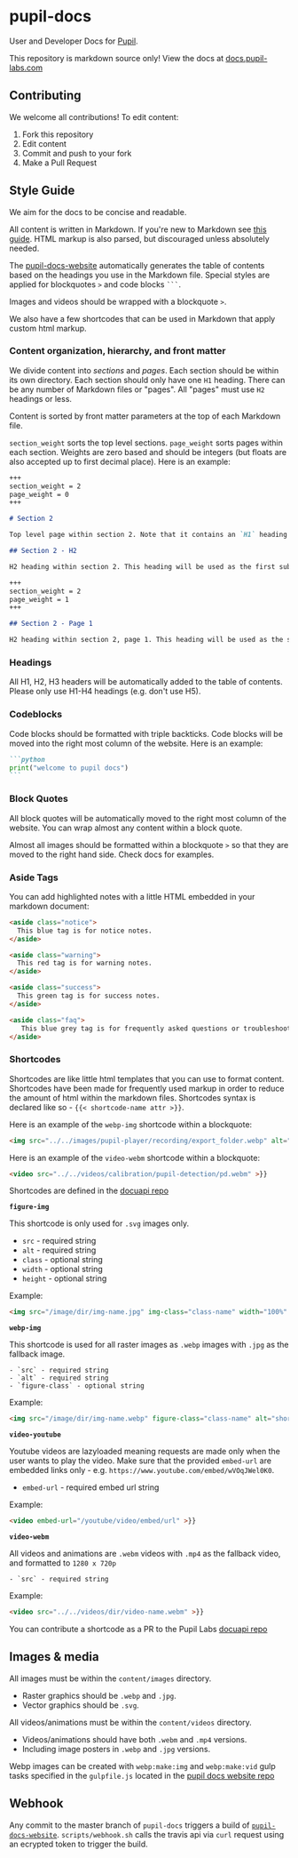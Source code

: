 # pupil-docs

User and Developer Docs for [Pupil](https://github.com/pupil-labs/pupil).

This repository is markdown source only! View the docs at [docs.pupil-labs.com](https://docs.pupil-labs.com)

## Contributing

We welcome all contributions! To edit content:

1. Fork this repository
1. Edit content
1. Commit and push to your fork
1. Make a Pull Request

## Style Guide

We aim for the docs to be concise and readable.

All content is written in Markdown. If you're new to Markdown see [this guide](https://guides.github.com/features/mastering-markdown/ "Github - Mastering Markdown"). HTML markup is also parsed, but discouraged unless absolutely needed.

The [pupil-docs-website](https://github.com/pupil-labs/pupil-docs-website "pupil-docs-website") automatically generates the table of contents based on the headings you use in the Markdown file. Special styles are applied for blockquotes `>` and code blocks ` ``` `.

Images and videos should be wrapped with a blockquote `>`.

We also have a few shortcodes that can be used in Markdown that apply custom html markup.

### Content organization, hierarchy, and front matter

We divide content into *sections* and *pages*. Each section should be within its own directory. Each section should only have one `H1` heading. There can be any number of Markdown files or "pages". All "pages" must use `H2` headings or less.

Content is sorted by front matter parameters at the top of each Markdown file.

`section_weight` sorts the top level sections. `page_weight` sorts pages within each section. Weights are zero based and should be integers (but floats are also accepted up to first decimal place). Here is an example:


```markdown
+++
section_weight = 2
page_weight = 0
+++

# Section 2

Top level page within section 2. Note that it contains an `H1` heading. This heading will be used for the section in the TOC.

## Section 2 - H2

H2 heading within section 2. This heading will be used as the first sub-heading within this example section.

```


```markdown
+++
section_weight = 2
page_weight = 1
+++

## Section 2 - Page 1

H2 heading within section 2, page 1. This heading will be used as the second sub-heading within this example section.
```


### Headings

All H1, H2, H3 headers will be automatically added to the table of contents. Please only use H1-H4 headings (e.g. don't use H5).

### Codeblocks

Code blocks should be formatted with triple backticks. Code blocks will be moved into the right most column of the website. Here is an example:

````markdown
```python
print("welcome to pupil docs")
```
````

### Block Quotes

All block quotes will be automatically moved to the right most column of the website. You can wrap almost any content within a block quote.

Almost all images should be formatted within a blockquote `>` so that they are moved to the right hand side. Check docs for examples.

### Aside Tags

You can add highlighted notes with a little HTML embedded in your markdown document:

```html
<aside class="notice">
  This blue tag is for notice notes.
</aside>

<aside class="warning">
  This red tag is for warning notes.
</aside>

<aside class="success">
  This green tag is for success notes.
</aside>

<aside class="faq">
   This blue grey tag is for frequently asked questions or troubleshooting notes.
</aside>
```

### Shortcodes

Shortcodes are like little html templates that you can use to format content. Shortcodes have been made for frequently used markup in order to reduce the amount of html within the markdown files. Shortcodes syntax is declared like so - `{{< shortcode-name attr >}}`.

Here is an example of the `webp-img` shortcode within a blockquote:

```markdown
<img src="../../images/pupil-player/recording/export_folder.webp" alt="Export folder" >}}
```
Here is an example of the `video-webm` shortcode within a blockquote:

```markdown
<video src="../../videos/calibration/pupil-detection/pd.webm" >}}
```

Shortcodes are defined in the [docuapi repo](https://github.com/pupil-labs/docuapi/tree/master/layouts/shortcodes "pupil-labs/docuapi shortcodes")

**`figure-img`**

This shortcode is only used for `.svg` images only.

  - `src` - required string
  - `alt` - required string
  - `class` - optional string
  - `width` - optional string
  - `height` - optional string

Example:
```markdown
<img src="/image/dir/img-name.jpg" img-class="class-name" width="100%" alt="short image description" >}}
```

**`webp-img`**

This shortcode is used for all raster images as `.webp` images with `.jpg` as the fallback image.

	- `src` - required string
	- `alt` - required string
	- `figure-class` - optional string

Example:
```markdown
<img src="/image/dir/img-name.webp" figure-class="class-name" alt="short image description" >}}
```

**`video-youtube`**

Youtube videos are lazyloaded meaning requests are made only when the user wants to play the video. Make sure that the provided `embed-url` are embedded links only - e.g. `https://www.youtube.com/embed/wVOqJWel0K0`.

  - `embed-url` - required embed url string

Example:
```markdown
<video embed-url="/youtube/video/embed/url" >}}
```

**`video-webm`**

All videos and animations are `.webm` videos with `.mp4` as the fallback video, and formatted to `1280 x 720p`

	- `src` - required string

Example:
```markdown
<video src="../../videos/dir/video-name.webm" >}}
```

You can contribute a shortcode as a PR to the Pupil Labs [docuapi repo](https://github.com/pupil-labs/docuapi "pupil-labs/docuapi")

## Images & media

All images must be within the `content/images` directory.

- Raster graphics should be `.webp` and `.jpg`.
- Vector graphics should be `.svg`.

All videos/animations must be within the `content/videos` directory.

- Videos/animations should have both `.webm` and `.mp4` versions.
- Including image posters in `.webp` and `.jpg` versions.

Webp images can be created with `webp:make:img` and `webp:make:vid` gulp tasks specified in the `gulpfile.js` located in the [pupil docs website repo](https://github.com/pupiil-labs/pupl-docs-website "pupil-docs-website")

## Webhook

Any commit to the master branch of `pupil-docs` triggers a build of [`pupil-docs-website`](https://github.com/pupil-labs/pupil-docs-website "pupil-docs-website"). `scripts/webhook.sh` calls the travis api via `curl` request using an ecrypted token to trigger the build.
